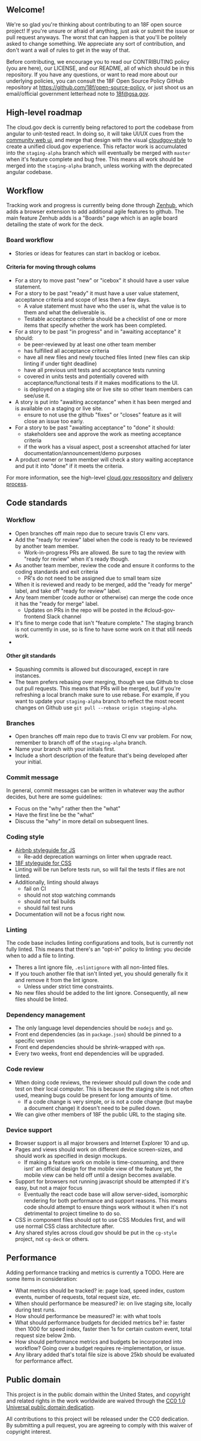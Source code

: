 ## Welcome!

We're so glad you're thinking about contributing to an 18F open source project! If you're unsure or afraid of anything, just ask or submit the issue or pull request anyways. The worst that can happen is that you'll be politely asked to change something. We appreciate any sort of contribution, and don't want a wall of rules to get in the way of that.

Before contributing, we encourage you to read our CONTRIBUTING policy (you are here), our LICENSE, and our README, all of which should be in this repository. If you have any questions, or want to read more about our underlying policies, you can consult the 18F Open Source Policy GitHub repository at https://github.com/18f/open-source-policy, or just shoot us an email/official government letterhead note to [18f@gsa.gov](mailto:18f@gsa.gov).

## High-level roadmap
The cloud.gov deck is currently being refactored to port the codebase from angular to unit-tested react. In doing so, it will take UI/UX cues from the  [community web ui](https://github.com/icclab/cf-webui), and merge that design with the visual [cloudgov-style](https://github.com/18F/cg-style) to create a unified cloud.gov experience. This refactor work is accumulated into the `staging-alpha` branch which will eventually be merged with `master` when it's feature complete and bug free. This means all work should be merged into the `staging-alpha` branch, unless working with the deprecated angular codebase.

## Workflow
Tracking work and progress is currently being done through [Zenhub](https://www.zenhub.io/), which adds a browser extension to add additional agile features to github. The main feature Zenhub adds is a "Boards" page which is an agile board detailing the state of work for the deck.

### Board workflow
- Stories or ideas for features can start in backlog or icebox.

#### Criteria for moving through colums
- For a story to move past "new" or "icebox" it should have a user value statement.
- For a story to be past "ready" it must have a user value statement, acceptance criteria and scope of less then a few days.
  - A value statement must have who the user is, what the value is to them and what the deliverable is.
  - Testable acceptance criteria should be a checklist of one or more items that specify whether the work has been completed.
- For a story to be past "in progress" and in "awaiting acceptance" it should:
  - be peer-reviewed by at least one other team member
  - has fulfilled all acceptance criteria
  - have all new files and newly touched files linted (new files can skip linting if under tight deadline)
  - have all previous unit tests and acceptance tests running
  - covered in units tests and potentially covered with acceptance/functional tests if it makes modifications to the UI.
  - is deployed on a staging site or live site so other team members can see/use it.
- A story is put into "awaiting acceptance" when it has been merged and is available on a staging or live site.
  - ensure to not use the github "fixes" or "closes" feature as it will close an issue too early.
- For a story to be past "awaiting acceptance" to "done" it should:
  - stakeholders see and approve the work as meeting acceptance criteria
  - if the work has a visual aspect, post a screenshot attached for later documentation/announcement/demo purposes
- A product owner or team member will check a story waiting acceptance and put it into "done" if it meets the criteria.

For more information, see the high-level [cloud.gov respository](https://github.com/18F/cg-product) and [delivery process](https://github.com/18F/cg-product/blob/master/DeliveryProcess.md).


## Code standards
### Workflow
- Open branches off main repo due to secure travis CI env vars.
- Add the "ready for review" label when the code is ready to be reviewed by another team member.
  - Work-in-progress PRs are allowed. Be sure to tag the review with "ready for review" when it's ready though.
- As another team member, review the code and ensure it conforms to the coding standards and exit criteria
  - PR's do not need to be assigned due to small team size
- When it is reviewed and ready to be merged, add the "ready for merge" label, and take off "ready for review" label.
- Any team member (code author or otherwise) can merge the code once it has the "ready for merge" label.
  - Updates on PRs in the repo will be posted in the #cloud-gov-frontend Slack channel
- It's fine to merge code that isn't "feature complete." The staging branch is not currently in use, so is fine to have some work on it that still needs work.
-
#### Other git standards
- Squashing commits is allowed but discouraged, except in rare instances.
- The team prefers rebasing over merging, though we use Github to close out pull requests. This means that PRs will be merged, but if you're refreshing a local branch make sure to use rebase. For example, if you want to update your `staging-alpha` branch to reflect the most recent changes on Github use `git pull --rebase origin staging-alpha`.

### Branches
- Open branches off main repo due to travis CI env var problem. For now, remember to branch off of the `staging-alpha` branch.
- Name your branch with your initials first.
- Include a short description of the feature that's being developed after your initial.

### Commit message
In general, commit messages can be written in whatever way the author decides, but here are some guidelines:
- Focus on the "why" rather then the "what"
- Have the first line be the "what"
- Discuss the "why" in more detail on subsequent lines.

### Coding style
- [Airbnb styleguide for JS](https://github.com/airbnb/javascript)
  - Re-add deprecation warnings on linter when upgrade react.
- [18F styleguide for CSS](https://pages.18f.gov/frontend/css-coding-styleguide/)
- Linting will be run before tests run, so will fail the tests if files are not linted.
- Additionally, linting should always
  - fail on CI
  - should not stop watching commands
  - should not fail builds
  - should fail test runs
- Documentation will not be a focus right now.

### Linting
The code base includes linting configurations and tools, but is currently not fully linted. This means that there's an "opt-in" policy to linting: you decide when to add a file to linting.
- Theres a lint ignore file, `.eslintignore` with all non-linted files.
- If you touch another file that isn't linted yet, you should generally fix it and remove it from the lint ignore.
  - Unless under strict time constraints.
- No new files should be added to the lint ignore. Consequently, all new files should be linted.

### Dependency management
- The only language level dependencies should be `nodejs` and `go`.
- Front end dependencies (as in `package.json`) should be pinned to a specific version
- Front end dependencies should be shrink-wrapped with `npm`.
- Every two weeks, front end dependencies will be upgraded.

### Code review
- When doing code reviews, the reviewer should pull down the code and test on their local computer. This is because the staging site is not often used, meaning bugs could be present for long amounts of time.
  - If a code change is very simple, or is not a code change (but maybe a document change) it doesn't need to be pulled down.
- We can give other members of 18F the public URL to the staging site.

### Device support
- Browser support is all major browsers and Internet Explorer 10 and up.
- Pages and views should work on different device screen-sizes, and should work as specified in design mockups.
  - If making a feature work on mobile is time-consuming, and there isnt' an official design for the mobile view of the feature yet, the mobile view can be held off until a design becomes available.
- Support for browsers not running javascript should be attempted if it's easy, but not a major focus
  - Eventually the react code base will allow server-sided, isomorphic rendering for both performance and support reasons. This means code should attempt to ensure things work without it when it's not detrimental to project timeline to do so.
- CSS in component files should opt to use CSS Modules first, and will use normal CSS class architecture after.
- Any shared styles across cloud.gov should be put in the `cg-style` project, not `cg-deck` or others.

## Performance
Adding performance tracking and metrics is currently a TODO. Here are some items in consideration:
- What metrics should be tracked? ie: page load, speed index, custom events, number of requests, total request size, etc.
- When should performance be measured? ie: on live staging site, locally during test runs.
- How should performance be measured? ie: with what tools
- What should performance budgets for decided metrics be? ie: faster then 1000 for speed index, faster then 1s for certain custom event, total request size below 2mb.
- How should performance metrics and budgets be incorporated into workflow? Going over a budget requires re-implementation, or issue.
- Any library added that's total file size is above 25kb should be evaluated for performance affect.

## Public domain

This project is in the public domain within the United States, and
copyright and related rights in the work worldwide are waived through
the [CC0 1.0 Universal public domain dedication](https://creativecommons.org/publicdomain/zero/1.0/).

All contributions to this project will be released under the CC0
dedication. By submitting a pull request, you are agreeing to comply
with this waiver of copyright interest.
